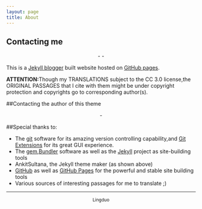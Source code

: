 ```yaml
---
layout: page
title: About
---
```


<h2>Contacting me</h2>
<p align=center><a href=https://github.com/duoduoeeee><i class="fa fa-github"></i></a> - <a href="mailto:pleasant3518@126.com"><i class="fa fa-envelope"></i></a> - <a href=https://twitter.com/duoduoeeee><i class="fa fa-twitter"></i></a></p>

<p>This is a <a href="https://jekyllrb.com/">Jekyll blogger</a> built website hosted on <a href="https://pages.github.com/">GitHub pages</a>.</p>

<p><strong>ATTENTION:</strong>Though my TRANSLATIONS subject to the CC 3.0 license,the ORIGINAL PASSAGES that I cite with them might be under copyright protection and copyrights go to corresponding author(s). </p>

##Contacting the author of this theme
<p align=center><a href="http://ankitsultana.me/"><i class="fa fa-globe"></i></a> - <a href="https://twitter.com/AnkitSultana"><i class="fa fa-twitter"></i></a></p>

##Special thanks to:
- The [git](https://git-scm.com/) software for its amazing version controlling capability,and [Git Extensions](https://gitextensions.github.io/) for its great GUI experience.
- The [gem](https://rubygems.org/),[Bundler](http://bundler.io/) software as well as the [Jekyll](http://jekyllrb.org) project as site-building tools
- AnkitSultana, the Jekyll theme maker (as shown above)
- [GitHub](https://github.com) as well as [GitHub Pages](https://pages.github.com) for the powerful and stable site building tools
- Various sources of interesting passages for me to translate ;)

<hr />

<small><p align=middle>Lingduo</p></small>
